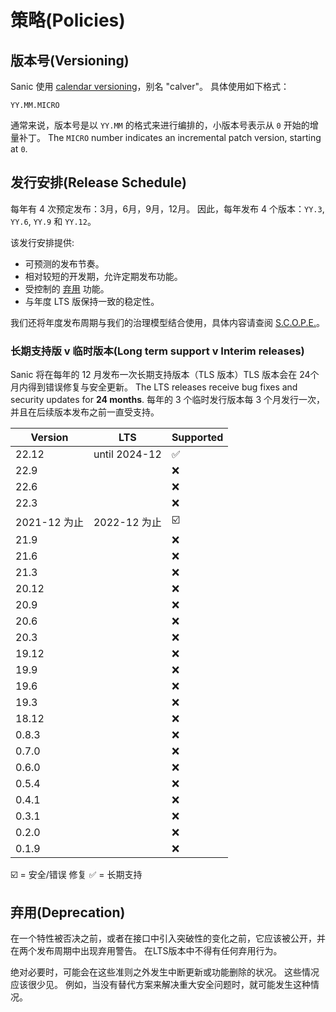# 策略(Policies)

## 版本号(Versioning)

Sanic 使用 [calendar versioning](https://calver.org/)，别名 "calver"。 具体使用如下格式：

```
YY.MM.MICRO
```

通常来说，版本号是以 `YY.MM` 的格式来进行编排的，小版本号表示从 `0` 开始的增量补丁。 The `MICRO` number indicates an incremental patch version, starting at `0`.

## 发行安排(Release Schedule)

每年有 4 次预定发布：3月，6月，9月，12月。 因此，每年发布 4 个版本：`YY.3`, `YY.6`, `YY.9` 和 `YY.12`。

该发行安排提供:

- 可预测的发布节奏。
- 相对较短的开发期，允许定期发布功能。
- 受控制的 [弃用](#deprecation) 功能。
- 与年度 LTS 版保持一致的稳定性。

我们还将年度发布周期与我们的治理模型结合使用，具体内容请查阅 [S.C.O.P.E.](./scope.md)。

### 长期支持版 v 临时版本(Long term support v Interim releases)

Sanic 将在每年的 12 月发布一次长期支持版本（TLS 版本）TLS 版本会在 24个月内得到错误修复与安全更新。 The LTS releases receive bug fixes and security updates for **24 months**. 每年的 3 个临时发行版本每 3 个月发行一次，并且在后续版本发布之前一直受支持。

| Version    | LTS           | Supported                 |
| ---------- | ------------- | ------------------------- |
| 22.12      | until 2024-12 | :white_check_mark:      |
| 22.9       |               | :x:                       |
| 22.6       |               | :x:                       |
| 22.3       |               | :x:                       |
| 2021-12 为止 | 2022-12 为止    | :ballot_box_with_check: |
| 21.9       |               | :x:                       |
| 21.6       |               | :x:                       |
| 21.3       |               | :x:                       |
| 20.12      |               | :x:                       |
| 20.9       |               | :x:                       |
| 20.6       |               | :x:                       |
| 20.3       |               | :x:                       |
| 19.12      |               | :x:                       |
| 19.9       |               | :x:                       |
| 19.6       |               | :x:                       |
| 19.3       |               | :x:                       |
| 18.12      |               | :x:                       |
| 0.8.3      |               | :x:                       |
| 0.7.0      |               | :x:                       |
| 0.6.0      |               | :x:                       |
| 0.5.4      |               | :x:                       |
| 0.4.1      |               | :x:                       |
| 0.3.1      |               | :x:                       |
| 0.2.0      |               | :x:                       |
| 0.1.9      |               | :x:                       |

:ballot_box_with_check: = 安全/错误 修复 :white_check_mark: = 长期支持

## 弃用(Deprecation)

在一个特性被否决之前，或者在接口中引入突破性的变化之前，它应该被公开，并在两个发布周期中出现弃用警告。 在LTS版本中不得有任何弃用行为。

绝对必要时，可能会在这些准则之外发生中断更新或功能删除的状况。 这些情况应该很少见。 例如，当没有替代方案来解决重大安全问题时，就可能发生这种情况。

